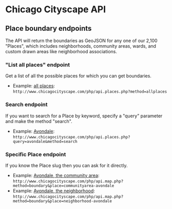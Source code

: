 # Chicago Cityscape API

## Place boundary endpoints
The API will return the boundaries as GeoJSON for any one of our 2,100 "Places", which includes neighborhoods, community areas, wards, and custom drawn areas like neighborhood associations. 

### "List all places" endpoint
Get a list of all the possible places for which you can get boundaries. 

* Example: [all places](http://www.chicagocityscape.com/php/api.places.php?method=allplaces): ````http://www.chicagocityscape.com/php/api.places.php?method=allplaces````

### Search endpoint
If you want to search for a Place by keyword, specify a "query" parameter and make the method "search". 

* Example: [Avondale](http://www.chicagocityscape.com/php/api.places.php?query=avondale&method=search): ````http://www.chicagocityscape.com/php/api.places.php?query=avondale&method=search````

### Specific Place endpoint
If you know the Place slug then you can ask for it directly. 

* Example: [Avondale, the community area](http://www.chicagocityscape.com/php/api.map.php?method=boundary&place=communityarea-avondale): ````http://www.chicagocityscape.com/php/api.map.php?method=boundary&place=communityarea-avondale````
* Example: [Avondale, the neighborhood](http://www.chicagocityscape.com/php/api.map.php?method=boundary&place=neighborhood-avondale): ````http://www.chicagocityscape.com/php/api.map.php?method=boundary&place=neighborhood-avondale````
